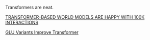Transformers are neat.

[TRANSFORMER-BASED WORLD MODELS ARE HAPPY WITH 100K INTERACTIONS](https://arxiv.org/pdf/2303.07109.pdf)


[GLU Variants Improve Transformer](https://arxiv.org/pdf/2002.05202v1.pdf)

